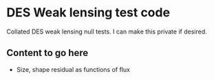 DES Weak lensing test code
==========================

Collated DES weak lensing null tests.  I can make this private if desired.


Content to go here
------------------

 - Size, shape residual as functions of flux
